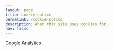 ```yaml
---
layout: page
title: cookie notice
permalink: /cookie-notice
description: What this site uses cookies for.
nav: false
---
```


Google Analytics
